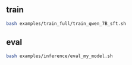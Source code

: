 ## train

```bash
bash examples/train_full/train_qwen_7B_sft.sh
```

## eval
```bash
bash examples/inference/eval_my_model.sh
```
